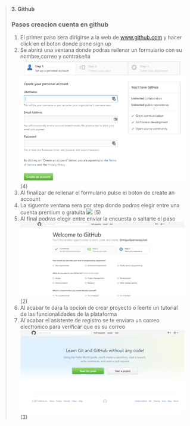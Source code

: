 > #### 3. Github
> ### Pasos creacion cuenta en github
> 1) El primer paso sera dirigirse a la web de www.github.com y hacer click en el boton donde pone sign up
> 2) Se abrirá una ventana donde podras rellenar un formulario con su nombre,correo y contraseña
> ![](imagenes/github/4_formularioregistro.png) (4)
> 3) Al finalizar de rellenar el formulario pulse el boton de create an account
> 4) La siguente ventana sera por step donde podras elegir entre una cuenta premium o gratuita
> ![](imagenes/github/5_publicoprivado.png) (5)
> 5) Al final podras elegir entre enviar la encuesta o saltarte el paso
> ![](imagenes/github/2_encuesta.png) (2)
> 6) Al acabar te dara la opcion de crear proyecto o leerte un tutorial de las funcionalidades de la plataforma
> 7) Al acabar el asistente de registro se te enviara un correo electronico para verificar que es su correo
> ![](imagenes/github/3_finalregistro.png) (3)

